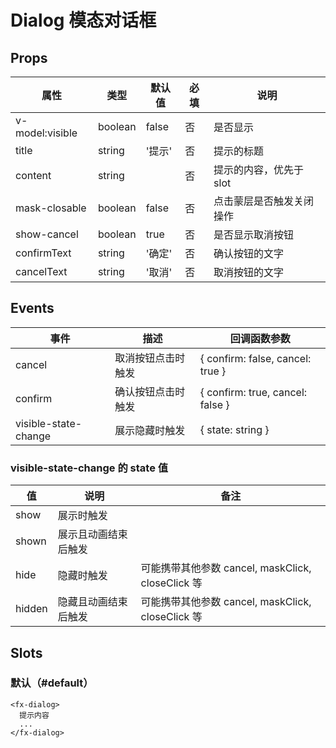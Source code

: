 # Dialog 模态对话框

## Props

| 属性            | 类型    | 默认值 | 必填 | 说明                     |
| --------------- | ------- | ------ | ---- | ------------------------ |
| v-model:visible | boolean | false  | 否   | 是否显示                 |
| title           | string  | '提示' | 否   | 提示的标题               |
| content         | string  |        | 否   | 提示的内容，优先于 slot  |
| mask-closable   | boolean | false  | 否   | 点击蒙层是否触发关闭操作 |
| show-cancel     | boolean | true   | 否   | 是否显示取消按钮         |
| confirmText     | string  | '确定' | 否   | 确认按钮的文字           |
| cancelText      | string  | '取消' | 否   | 取消按钮的文字           |

## Events

| 事件                 | 描述               | 回调函数参数                     |
| -------------------- | ------------------ | -------------------------------- |
| cancel               | 取消按钮点击时触发 | { confirm: false, cancel: true } |
| confirm              | 确认按钮点击时触发 | { confirm: true, cancel: false } |
| visible-state-change | 展示隐藏时触发     | { state: string }                |

### visible-state-change 的 state 值

| 值     | 说明                 | 备注                                              |
| ------ | -------------------- | ------------------------------------------------- |
| show   | 展示时触发           |                                                   |
| shown  | 展示且动画结束后触发 |                                                   |
| hide   | 隐藏时触发           | 可能携带其他参数 cancel, maskClick, closeClick 等 |
| hidden | 隐藏且动画结束后触发 | 可能携带其他参数 cancel, maskClick, closeClick 等 |

## Slots

### 默认（#default）

```
<fx-dialog>
  提示内容
  ...
</fx-dialog>
```
